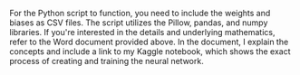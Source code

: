 For the Python script to function, you need to include the weights and biases as CSV files. 
The script utilizes the Pillow, pandas, and numpy libraries. 
If you're interested in the details and underlying mathematics, refer to the Word document provided above. 
In the document, I explain the concepts and include a link to my Kaggle notebook, which shows the exact process of creating and training the neural network.
